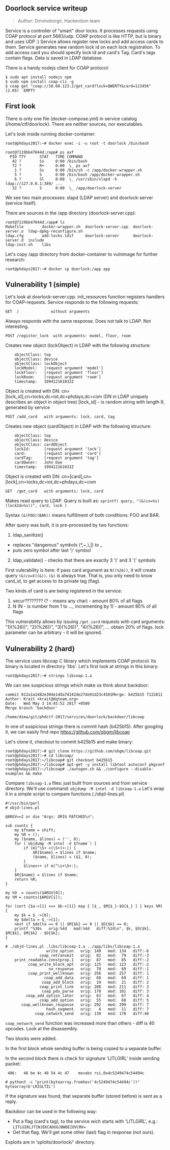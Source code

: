 ## Doorlock service writeup

> Author: Dimmoborgir, Hackerdom team

Service is a controller of "smart" door locks. It processes requests using
COAP protocol at port 5683/udp. COAP protocol is like HTTP, but is binary and 
uses UDP :) Service allows register new locks and add access cards to them.
Service generates new random lock id on each lock registration.
To add access card you should specify lock Id and card's Tag.
Card's tags contain flags. Data is saved in LDAP database.

There is a handy nodejs client for COAP protocol:
```
$ sudo apt install nodejs npm
$ sudo npm install coap-cli -g
$ coap get "coap://10.60.123.2/get_card?lock=QWERTY&card=123456"
(2.05)	EMPTY
```

## First look

There is only one file (docker-compose.yml) in service catalog (/home/ctf/doorlock).
There are neither sources, nor executables.

Let's look inside running docker-container:

```
root@phdays2017:~# docker exec -i -u root -t doorlock /bin/bash

root@7119bb47044d:/app# ps axf
  PID TTY      STAT   TIME COMMAND
   42 ?        Ss     0:00 /bin/bash
   72 ?        R+     0:00  \_ ps axf
    1 ?        Ss     0:00 /bin/sh -c /app/docker-wrapper.sh
    5 ?        S      0:00 /bin/bash /app/docker-wrapper.sh
    6 ?        Sl     0:00  \_ /usr/sbin/slapd -h ldap://127.0.0.1:389/ ...
   32 ?        S      0:00  \_ /app/doorlock-server
```
We see two main processes: slapd (LDAP server) and doorlock-server (service itself).

There are sources in the /app directory (doorlock-server.cpp):
```
root@7119bb47044d:/app# ls
Makefile        docker-wrapper.sh  doorlock-server.cpp  doorlock-server.o  ldap-dpkg-reconfigure.sh 
ldap.cfg        add-locks.ldif     doorlock-server      doorlock-server.d  include
ldap-init.sh    libs
```
Let's copy /app directory from docker-container to vulnimage for further research:
```
root@phdays2017:~# docker cp doorlock:/app app
```
## Vulnerability 1 (simple)

Let's look at doorlock-server.cpp. init_resources function registers handlers for 
COAP-requests. Service responds to the following requests:

```
GET  /              without arguments
```
Always responds with the same response. Does not talk to LDAP. Not interesting.

```
POST /register_lock  with arguments: model, floor, room
```
Creates new object (lockObject) in LDAP with the following structure:
```
    objectClass: top
    objectClass: device
    objectClass: lockObject
    lockModel:   [request argument 'model']
    lockFloor:   [request argument 'floor']
    lockRoom:    [request argument 'room']
    timestamp:   199412161032Z
```
Object is created with DN: cn=[lock_id],cn=locks,dc=iot,dc=phdays,dc=com
(DN in LDAP uniquely describes an object in object tree)
[lock_id] - is random string with length 9, generated by service
```
POST /add_card   with arguments: lock, card, tag
```
Creates new object (cardObject) in LDAP with the following structure:
```
    objectClass: top
    objectClass: device
    objectClass: cardObject
    lockId:      [request argument 'lock']
    card:        [request argument 'card']
    cardTag:     [request argument 'tag']
    cardOwner:   John Doe
    timestamp:   199412161032Z
```
Object is created with DN: cn=[card],cn=[lock],cn=locks,dc=iot,dc=phdays,dc=com
```
GET  /get_card   with arguments: lock, card
```
Makes read query to LDAP. Query is built as: `sprintf( query, "(&(cn=%s)(lockId=%s))", card, lock )`

Syntax `(&(FOO)(BAR))` means fulfillment of both conditions: FOO and BAR.

After query was built, it is pre-processed by two functions:
1. ldap_sanitize()
  * replaces "dangerous" symbols (*,~,\\,|) to _ 
  * puts zero symbol after last ')' symbol
2. ldap_validate() - checks that there are exactly 3 ')' and 3 '(' symbols

First vulerability is here: if pass card argument as 
`N)(%26))`, it will create query `(&(cn=X)(&))`.
`(&)` is always true. That is, you only need to know card_id, to get access to its private tag (flag).

Two kinds of card is are being registered in the service:
1. secur???????? (? - means any char) - amount 80% of all flags
2. N (N - is number from 1 to ..., incrementing by 1) - amount 80% of all flags

This vulnerability allows by issuing `/get_card` requests with card arguments:  
"1)(%26))", "2)(%26))", "3)(%26))", "4)(%26))", ... obtain 20% of flags.
lock parameter can be arbitrary - it will be ignored.

## Vulnerability 2 (hard)

The service uses libcoap C library which implements COAP protocol. Its binary is located in directory 'libs'.
Let's first look at strings in this binary:

```
root@phdays2017:~# strings libcoap-1.a
```

We can see suspicious strings which make us think about backdoor:

```
commit 012a1a1482e30de1dda7d142de27de91d23c4501Merge: b425b15 f122811
Author: Krait <krait@dqteam.org>
Date:   Wed May 3 14:45:52 2017 +0500
Merge branch 'backdoor'
```
```
/home/dima/git/phdctf-2017/services/doorlock/backdoor/libcoap
```
In one of suspicious strings there is commit hash (b425b15).
After googling it, we can easily find repo https://github.com/obgm/libcoap

Let's clone it, checkout to commit b425b15 and make binary:

```
root@phdays2017:~# git clone https://github.com/obgm/libcoap.git
root@phdays2017:~# cd libcoap/
root@phdays2017:~/libcoap# git checkout b425b15
root@phdays2017:~/libcoap# apt-get -y install libtool autoconf pkgconf
root@phdays2017:~/libcoap# ./autogen.sh && ./configure --disable-examples && make
```
Compare `libcoap-1.a` files: just built from sources and from service directory.
We'll use command: `objdump -M intel -d libcoap-1.a`
Let's wrap it in a simple script to compare functions (./objd-lines.pl)

```
#!/usr/bin/perl
# objd-lines.pl

@ARGV==2 or die "Args: ORIG PATCHED\n";

sub counts {
	my $fname = shift;
	my %R = ();
	my ($name, $lines) = ('', 0);
	for (`objdump -M intel -d $fname`) {
		if (m|^\S+ <(\S+)>:|) {
			$R{$name} = $lines if $name;
			($name, $lines) = ($1, 0);
		}
		$lines++ if m|^\s+\S+:|;
	}
	$R{$name} = $lines if $name;
	return %R;
}

my %O  = counts($ARGV[0]);
my %M = counts($ARGV[1]);

for (sort {$a->[1] <=> $b->[1]} map { [$_, $M{$_}-$O{$_} ] } keys %M) {
	my $k = $_->[0];
	my $delta = $_->[1];
	next if $delta == 0 || $M{$k} == 0 || $O{$k} == 0;
	printf "%30s   orig:%4d   mod:%4d   diff:%2d\n", $k, $O{$k}, $M{$k}, $M{$k} - $O{$k};
}
```

```
# ./objd-lines.pl .libs/libcoap-1.a ../app/libs/libcoap-1.a 
                  write_option   orig: 140   mod: 134   diff:-6
               coap_retransmit   orig:  82   mod:  79   diff:-3
    print_readable.constprop.1   orig:  87   mod:  85   diff:-2
          coap_write_block_opt   orig: 125   mod: 123   diff:-2
                   no_response   orig:  70   mod:  69   diff:-1
          coap_print_wellknown   orig: 256   mod: 257   diff: 1
                 coap_add_data   orig:  68   mod:  69   diff: 1
                coap_add_block   orig:  19   mod:  21   diff: 2
               coap_print_link   orig: 208   mod: 211   diff: 3
                coap_pdu_parse   orig: 178   mod: 181   diff: 3
         coap_add_option_later   orig:  63   mod:  67   diff: 4
               coap_add_option   orig:  55   mod:  60   diff: 5
       coap_wellknown_response   orig: 292   mod: 299   diff: 7
                  hash_segment   orig:   4   mod:  11   diff: 7
             coap_network_send   orig: 130   mod: 170   diff:40
``` 

`coap_network_send` function was increased more than others - diff is 40 opcodes.
Look at the disassembly.

Two blocks were added.

In the first block whole sending buffer is being copied to a separate buffer.

In the second block there is check for signature 'LITLGIRL' inside sending packet:
```
 496:	48 be 4c 49 54 4c 47 	movabs rsi,0x4c5249474c54494c
```
```
# python3 -c "print(bytearray.fromhex('4c5249474c54494c'))"
bytearray(b'LRIGLTIL')
```
If the signature was found, that separate buffer (stored before) is sent as a reply.

Backdoor can be used in the following way:
* Put a flag (card's tag), to the service wich starts with 'LITLGIRL', e.g.: `LITLGIRLJTINJEKCADGGJBWDEIOVCMX=`
* Get that flag. We'll get some other (last) flag in response (not ours).

Exploits are in 'sploits/doorlock/' directory.

